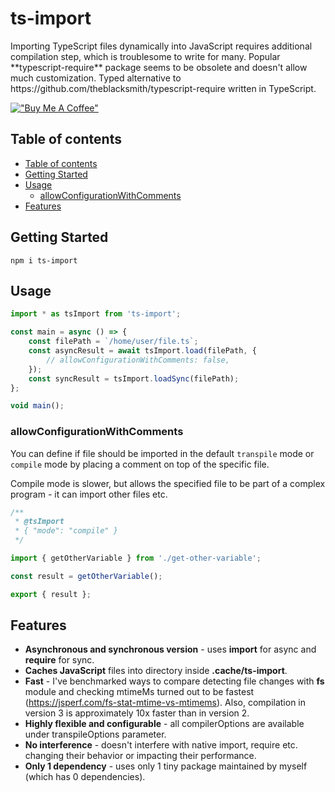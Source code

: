 <p align="center">
    <h1>ts-import</h1>
    <div>Importing TypeScript files dynamically into JavaScript requires additional compilation step, which is troublesome to write for many. Popular **typescript-require** package seems to be obsolete and doesn't allow much customization. Typed alternative to https://github.com/theblacksmith/typescript-require written in TypeScript.</div>
</p>

[!["Buy Me A Coffee"](https://www.buymeacoffee.com/assets/img/custom_images/orange_img.png)](https://www.buymeacoffee.com/radarsu)

## Table of contents

- [Table of contents](#table-of-contents)
- [Getting Started](#getting-started)
- [Usage](#usage)
  - [allowConfigurationWithComments](#allowconfigurationwithcomments)
- [Features](#features)

## Getting Started

`npm i ts-import`

## Usage

```ts
import * as tsImport from 'ts-import';

const main = async () => {
    const filePath = `/home/user/file.ts`;
    const asyncResult = await tsImport.load(filePath, {
        // allowConfigurationWithComments: false,
    });
    const syncResult = tsImport.loadSync(filePath);
};

void main();
```

### allowConfigurationWithComments

You can define if file should be imported in the default `transpile` mode or `compile` mode by placing a comment on top of the specific file.

Compile mode is slower, but allows the specified file to be part of a complex program - it can import other files etc.

```ts
/**
 * @tsImport
 * { "mode": "compile" }
 */

import { getOtherVariable } from './get-other-variable';

const result = getOtherVariable();

export { result };
```

## Features

-   **Asynchronous and synchronous version** - uses **import** for async and **require** for sync.
-   **Caches JavaScript** files into directory inside **.cache/ts-import**.
-   **Fast** - I've benchmarked ways to compare detecting file changes with **fs** module and checking mtimeMs turned out to be fastest (https://jsperf.com/fs-stat-mtime-vs-mtimems). Also, compilation in version 3 is approximately 10x faster than in version 2.
-   **Highly flexible and configurable** - all compilerOptions are available under transpileOptions parameter.
-   **No interference** - doesn't interfere with native import, require etc. changing their behavior or impacting their performance.
-   **Only 1 dependency** - uses only 1 tiny package maintained by myself (which has 0 dependencies).
